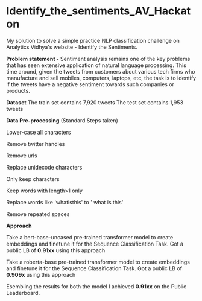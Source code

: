 # Identify_the_sentiments_AV_Hackaton

My solution to solve a simple practice NLP classification challenge on Analytics Vidhya's website - Identify the Sentiments.

**Problem statement -**
Sentiment analysis remains one of the key problems that has seen extensive application of natural language processing. This time around, given the tweets from customers about various tech firms who manufacture and sell mobiles, computers, laptops, etc, the task is to identify if the tweets have a negative sentiment towards such companies or products.

**Dataset**
The train set contains 7,920 tweets The test set contains 1,953 tweets

**Data Pre-processing**
(Standard Steps taken)

Lower-case all characters

Remove twitter handles

Remove urls

Replace unidecode characters

Only keep characters

Keep words with length>1 only

Replace words like 'whatisthis' to ' what is this'

Remove repeated spaces

**Approach**

Take a bert-base-uncased pre-trained transformer model to create embeddings and finetune it for the Sequence Classification Task.
Got a public LB of **0.91xx** using this approach


Take a roberta-base pre-trained transformer model to create embeddings and finetune it for the Sequence Classification Task.
Got a public LB of **0.909x** using this approach

Esembling the results for both the model I achieved **0.91xx** on the Public Leaderboard.
